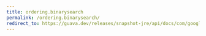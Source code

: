 ```yaml
---
title: ordering.binarysearch
permalink: /ordering.binarysearch/
redirect_to: https://guava.dev/releases/snapshot-jre/api/docs/com/google/common/collect/Ordering.html#binarySearch-java.util.List-T-
---
```

